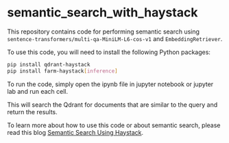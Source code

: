# semantic_search_with_haystack

This repository contains code for performing semantic search using `sentence-transformers/multi-qa-MiniLM-L6-cos-v1` and `EmbeddingRetriever`.

To use this code, you will need to install the following Python packages:
```bash
pip install qdrant-haystack
pip install farm-haystack[inference]
```

To run the code, simply open the ipynb file in jupyter notebook or jupyter lab and run each cell.

This will search the Qdrant for documents that are similar to the query and return the results.

To learn more about how to use this code or about semantic search, please read this blog [Semantic Search Using Haystack](https://suhelmehta9.github.io/2023/09/30/semantic-search-using-haystack.html).
